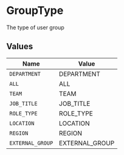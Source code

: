 # GroupType

The type of user group


## Values

| Name             | Value            |
| ---------------- | ---------------- |
| `DEPARTMENT`     | DEPARTMENT       |
| `ALL`            | ALL              |
| `TEAM`           | TEAM             |
| `JOB_TITLE`      | JOB_TITLE        |
| `ROLE_TYPE`      | ROLE_TYPE        |
| `LOCATION`       | LOCATION         |
| `REGION`         | REGION           |
| `EXTERNAL_GROUP` | EXTERNAL_GROUP   |